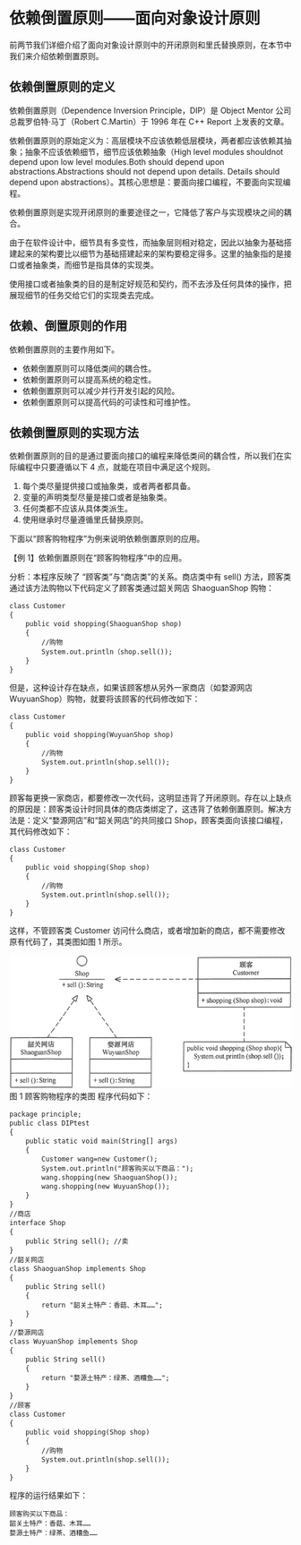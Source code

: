 # 依赖倒置原则——面向对象设计原则

前两节我们详细介绍了面向对象设计原则中的开闭原则和里氏替换原则，在本节中我们来介绍依赖倒置原则。

## 依赖倒置原则的定义

依赖倒置原则（Dependence Inversion Principle，DIP）是 Object Mentor 公司总裁罗伯特·马丁（Robert C.Martin）于 1996 年在 C++ Report 上发表的文章。

依赖倒置原则的原始定义为：高层模块不应该依赖低层模块，两者都应该依赖其抽象；抽象不应该依赖细节，细节应该依赖抽象（High level modules shouldnot depend upon low level modules.Both should depend upon abstractions.Abstractions should not depend upon details. Details should depend upon abstractions）。其核心思想是：要面向接口编程，不要面向实现编程。

依赖倒置原则是实现开闭原则的重要途径之一，它降低了客户与实现模块之间的耦合。

由于在软件设计中，细节具有多变性，而抽象层则相对稳定，因此以抽象为基础搭建起来的架构要比以细节为基础搭建起来的架构要稳定得多。这里的抽象指的是接口或者抽象类，而细节是指具体的实现类。

使用接口或者抽象类的目的是制定好规范和契约，而不去涉及任何具体的操作，把展现细节的任务交给它们的实现类去完成。

## 依赖、倒置原则的作用

依赖倒置原则的主要作用如下。

*   依赖倒置原则可以降低类间的耦合性。
*   依赖倒置原则可以提高系统的稳定性。
*   依赖倒置原则可以减少并行开发引起的风险。
*   依赖倒置原则可以提高代码的可读性和可维护性。

## 依赖倒置原则的实现方法

依赖倒置原则的目的是通过要面向接口的编程来降低类间的耦合性，所以我们在实际编程中只要遵循以下 4 点，就能在项目中满足这个规则。

1.  每个类尽量提供接口或抽象类，或者两者都具备。
2.  变量的声明类型尽量是接口或者是抽象类。
3.  任何类都不应该从具体类派生。
4.  使用继承时尽量遵循里氏替换原则。

下面以“顾客购物程序”为例来说明依赖倒置原则的应用。

【例 1】依赖倒置原则在“顾客购物程序”中的应用。

分析：本程序反映了 “顾客类”与“商店类”的关系。商店类中有 sell() 方法，顾客类通过该方法购物以下代码定义了顾客类通过韶关网店 ShaoguanShop 购物：

```
class Customer
{
    public void shopping(ShaoguanShop shop)
    {
        //购物
        System.out.println（shop.sell());
    }
}
```

但是，这种设计存在缺点，如果该顾客想从另外一家商店（如婺源网店 WuyuanShop）购物，就要将该顾客的代码修改如下：

```
class Customer
{
    public void shopping(WuyuanShop shop)
    {
        //购物
        System.out.println(shop.sell());
    }
}
```

顾客每更换一家商店，都要修改一次代码，这明显违背了开闭原则。存在以上缺点的原因是：顾客类设计时同具体的商店类绑定了，这违背了依赖倒置原则。解决方法是：定义“婺源网店”和“韶关网店”的共同接口 Shop，顾客类面向该接口编程，其代码修改如下：

```
class Customer
{
    public void shopping(Shop shop)
    {
        //购物
        System.out.println(shop.sell());
    }
}
```

这样，不管顾客类 Customer 访问什么商店，或者增加新的商店，都不需要修改原有代码了，其类图如图 1 所示。

![顾客购物程序的类图](img/05ead61c3321788f9fb4a4492fa9be1e.jpg)
图 1 顾客购物程序的类图
程序代码如下：

```
package principle;
public class DIPtest
{
    public static void main(String[] args)
    {
        Customer wang=new Customer();
        System.out.println("顾客购买以下商品："); 
        wang.shopping(new ShaoguanShop()); 
        wang.shopping(new WuyuanShop());
    }
}
//商店
interface Shop
{
    public String sell(); //卖
}
//韶关网店
class ShaoguanShop implements Shop
{
    public String sell()
    {
        return "韶关土特产：香菇、木耳……"; 
    } 
}
//婺源网店
class WuyuanShop implements Shop
{
    public String sell()
    {
        return "婺源土特产：绿茶、酒糟鱼……"; 
    }
} 
//顾客
class Customer
{
    public void shopping(Shop shop)
    {
        //购物
        System.out.println(shop.sell()); 
    }
}
```

程序的运行结果如下：

```
顾客购买以下商品：
韶关土特产：香菇、木耳……
婺源土特产：绿茶、酒糟鱼……
```